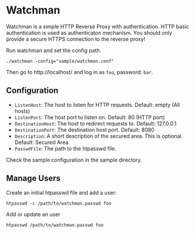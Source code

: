 # Watchman

Watchman is a simple HTTP Reverse Proxy with authentication.
HTTP basic authentication is used as authenticaton mechanism.
You should only provide a secure HTTPS connection to the reverse proxy!

Run watchman and set the config path.

```
./watchman -config="sample/watchman.conf"
```

Then go to http://localhost/ and log in as `foo`, password: `bar`.


## Configuration

- `ListenHost`: The host to listen for HTTP requests. Default: empty (All hosts)
- `ListenPort`: The host port to listen on. Default: 80 (HTTP port)
- `DestinationHost`: The host to redirect requests to. Default: 127.0.0.1
- `DestinationPort`: The destination host port. Default: 8080
- `Description`: A short description of the secured area. This is optional. Default: Secured Area
- `PasswdFile`: The path to the htpasswd file.

Check the sample configuration in the sample directory.


## Manage Users

Create an initial htpasswd file and add a user:

```
htpasswd -c /path/to/watchman.passwd foo
```

Add or update an user

```
htpasswd /path/to/watchman.passwd foo
```